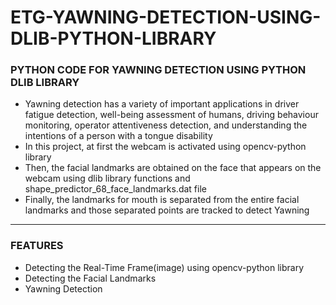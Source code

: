 # ETG-YAWNING-DETECTION-USING-DLIB-PYTHON-LIBRARY

### PYTHON CODE FOR YAWNING DETECTION USING PYTHON DLIB LIBRARY

- Yawning detection has a variety of important applications in driver fatigue detection, well-being assessment of humans, driving behaviour monitoring, operator attentiveness detection, and understanding the intentions of a person with a tongue disability
- In this project, at first the webcam is activated using opencv-python library
- Then, the facial landmarks are obtained on the face that appears on the webcam using dlib library functions and shape_predictor_68_face_landmarks.dat file
- Finally, the landmarks for mouth is separated from the entire facial landmarks and those separated points are tracked to detect Yawning

-----

### FEATURES

- Detecting the Real-Time Frame(image) using opencv-python library
- Detecting the Facial Landmarks
- Yawning Detection

